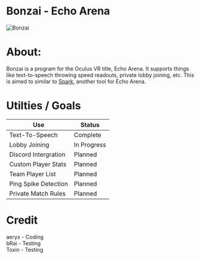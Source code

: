 # Bonzai - Echo Arena
![Bonzai](https://github.com/user-attachments/assets/f4f0055b-c5b7-4b91-b286-0bf9e92f7836)

# About:
Bonzai is a program for the Oculus VR title, Echo Arena. It supports things like text-to-speech throwing speed readouts, private lobby joining, etc. This is aimed to similar to [Spark](https://github.com/NtsFranz/Spark), another tool for Echo Arena.

# Utilties / Goals

| Use | Status |
|---|---|
| Text-To-Speech | Complete |
| Lobby Joining | In Progress |
| Discord Intergration | Planned |
| Custom Player Stats | Planned |
| Team Player List | Planned |
| Ping Spike Detection | Planned |
| Private Match Rules | Planned |

# Credit
aeryx - Coding<br/>
bRai - Testing<br/>
Toxin - Testing<br/>
